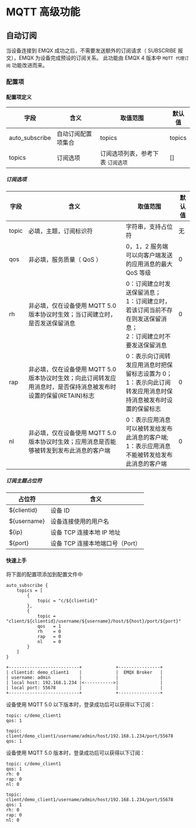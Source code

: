 # MQTT 高级功能

## 自动订阅

当设备连接到 EMQX 成功之后，不需要发送额外的订阅请求（ SUBSCRIBE 报文），EMQX 为设备完成预设的订阅关系。
此功能由 EMQX 4 版本中 `MQTT 代理订阅` 功能改进而来。

### 配置项

#### 配置项定义

| 字段           | 含义               | 取值范围                          | 默认值 |
| -------------- | ------------------ | --------------------------------- | ------ |
| auto_subscribe | 自动订阅配置项集合 | topics                            | topics |
| topics         | 订阅选项           | 订阅选项列表，参考下表 `订阅选项` | []     |

##### 订阅选项

| 字段  | 含义                                                                                                             | 取值范围                                                                                                            | 默认值 |
| ----- | ---------------------------------------------------------------------------------------------------------------- | ------------------------------------------------------------------------------------------------------------------- | ------ |
| topic | 必填，主题，订阅标识符                                                                                           | 字符串，支持占位符                                                                                                  | 无     |
| qos   | 非必填，服务质量（ QoS ）                                                                                        | 0，1，2 服务端可以向客户端发送的应用消息的最大 QoS 等级                                                             | 0      |
| rh    | 非必填，仅在设备使用 MQTT 5.0 版本协议时生效；当订阅建立时，是否发送保留消息                                     | 0：订阅建立时发送保留消息；</br>1：订阅建立时，若该订阅当前不存在则发送保留消息；</br>2：订阅建立时不要发送保留消息 | 0      |
| rap   | 非必填，仅在设备使用 MQTT 5.0 版本协议时生效；向此订阅转发应用消息时，是否保持消息被发布时设置的保留(RETAIN)标志 | 0：表示向订阅转发应用消息时把保留标志设置为 0；</br>1：表示向此订阅转发应用消息时保持消息被发布时设置的保留标志     | 0      |
| nl    | 非必填，仅在设备使用 MQTT 5.0 版本协议时生效；应用消息是否能够被转发到发布此消息的客户端                         | 0：表示应用消息可以被转发给发布此消息的客户端;</br>1：表示应用消息不能被转发给发布此消息的客户端                    | 0      |

##### 订阅主题占位符

| 占位符      | 含义                            |
| ----------- | ------------------------------- |
| ${clientid} | 设备 ID                         |
| ${username} | 设备连接使用的用户名            |
| ${ip}       | 设备 TCP 连接本地 IP 地址       |
| ${port}     | 设备 TCP 连接本地端口号（Port） |

#### 快速上手

将下面的配置项添加到配置文件中

```hocon
auto_subscribe {
    topics = [
        {
            topic = "c/${clientid}"
        },
        {
            topic = "client/${clientid}/username/${username}/host/${host}/port/${port}"
            qos   = 1
            rh    = 0
            rap   = 0
            nl    = 0
        }
    ]
}
```

```text
+---------------------------+             +----------------+
| clientid: demo_client1    |             |  EMQX Broker   |
| username: admin           |             |                |
| local host: 192.168.1.234 |<----------->|                |
| local port: 55678         |             |                |
+---------------------------+             +----------------+
```

设备使用 MQTT 5.0 以下版本时，登录成功后可以获得以下订阅：

```text
topic: c/demo_client1
qos: 1
```

```text
topic: client/demo_client1/username/admin/host/192.168.1.234/port/55678
qos: 1
```

设备使用 MQTT 5.0 版本时，登录成功后可以获得以下订阅：

```text
topic: c/demo_client1
qos: 1
rh: 0
rap: 0
nl: 0
```

```text
topic: client/demo_client1/username/admin/host/192.168.1.234/port/55678
qos: 1
rh: 0
rap: 0
nl: 0
```
